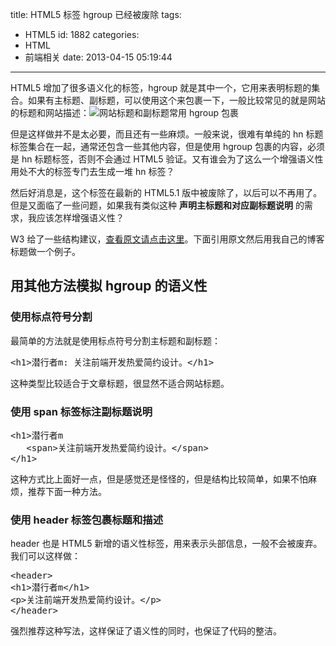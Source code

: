 title: HTML5 标签 hgroup 已经被废除
tags:
  - HTML5
id: 1882
categories:
  - HTML
  - 前端相关
date: 2013-04-15 05:19:44
---

HTML5 增加了很多语义化的标签，hgroup 就是其中一个，它用来表明标题的集合。如果有主标题、副标题，可以使用这个来包裹一下，一般比较常见的就是网站的标题和网站描述：![网站标题和副标题常用 hgroup 包裹](http://qxzm-img.b0.upaiyun.com/blog/2013/04/1882/hgroup.png)

但是这样做并不是太必要，而且还有一些麻烦。一般来说，很难有单纯的 hn 标题标签集合在一起，通常还包含一些其他内容，但是使用 hgroup 包裹的内容，必须是 hn 标题标签，否则不会通过 HTML5 验证。又有谁会为了这么一个增强语义性用处不大的标签专门去生成一堆 hn 标签？

然后好消息是，这个标签在最新的 HTML5.1 版中被废除了，以后可以不再用了。但是又面临了一些问题，如果我有类似这种 **声明主标题和对应副标题说明** 的需求，我应该怎样增强语义性？

W3 给了一些结构建议，[查看原文请点击这里](http://www.w3.org/html/wg/drafts/html/master/common-idioms.html#sub-head)。下面引用原文然后用我自己的博客标题做一个例子。

## 用其他方法模拟 hgroup 的语义性

### 使用标点符号分割

最简单的方法就是使用标点符号分割主标题和副标题：
<pre>&lt;h1&gt;潜行者m: 关注前端开发热爱简约设计。&lt;/h1&gt;</pre>
这种类型比较适合于文章标题，很显然不适合网站标题。

### 使用 span 标签标注副标题说明

<pre>&lt;h1&gt;潜行者m
   &lt;span&gt;关注前端开发热爱简约设计。&lt;/span&gt; 
&lt;/h1&gt;</pre>
这种方式比上面好一点，但是感觉还是怪怪的，但是结构比较简单，如果不怕麻烦，推荐下面一种方法。

### 使用 header 标签包裹标题和描述

header 也是 HTML5 新增的语义性标签，用来表示头部信息，一般不会被废弃。我们可以这样做：

<pre>&lt;header&gt;
&lt;h1&gt;潜行者m&lt;/h1&gt;
&lt;p&gt;关注前端开发热爱简约设计。&lt;/p&gt;
&lt;/header&gt;</pre>

强烈推荐这种写法，这样保证了语义性的同时，也保证了代码的整洁。